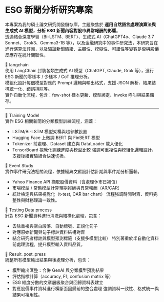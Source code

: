 # ESG 新聞分析研究專案

本專案為我的碩士論文研究開發儲存庫，主題聚焦於 **運用自然語言處理演算法與生成式 AI 模型，分析 ESG 新聞內容對股市異常報酬的影響**。  
透過結合深度學習（Bi-LSTM、BERT）、生成式 AI（ChatGPT4o、Claude 3.7 Sonnet、Grok3、Gemma3-1B 等），以及金融研究中的事件研究法，本研究旨在進行演算法評測，以及驗證新聞情緒、主觀性、模糊性、可讀性等變數是否與股價反應存在統計關聯性。

📁 langchain  
使用 LangChain 封裝各類生成式 AI 模型（ChatGPT, Claude, Grok 等），進行 ESG 新聞的零樣本 / 少樣本 / CoT 推理分析。  
模組化設計每個模型對應的 Prompt 邏輯與輸出格式，支援 JSON 解析、結果結構統一化、錯誤排除等。  
實作自動化流程，包含：few-shot 樣本更新、模型綁定、invoke 呼叫與結果儲存。

---

📁 Training Model  
實作 ESG 相關新聞的分類模型訓練流程，涵蓋：
- LSTM/Bi-LSTM 模型架構與超參數設置
- Hugging Face 上微調 BERT 與 FinBERT 模型
- Tokenizer 前處理、Dataset 建立與 DataLoader 載入優化
- TensorBoard 視覺化訓練進度與模型比較
強調可重複性與模組化邏輯設計，支援後續實驗組合快速切換。

📁 Event Study  
實作事件研究法相關流程，依據經典文獻設計估計期與事件期分析邏輯。
- Yahoo Finance API 擷取股價資料（含處理休市日補值）
- 市場模型 / 常態模型計算預期報酬與異常報酬（AR/CAR）
- 統計檢定與結果視覺化（t-test, CAR bar chart）
流程強調時間對齊、資料完整性與財務理論一致性。

📁 Testing Data process  
針對 ESG 新聞資料進行清洗與結構化處理，包含：
- 去除重複與空白段落、自動標號、正規化句子
- 對應原始新聞與句子標註資料結構對齊
- 結合研究者標註與模型預測標籤（支援多模型比較）
特別著重於半自動化資料前處理流程，提升模型輸入資料品質。

📁 Result_post_press  
統整所有模型輸出結果與後處理分析，包含：
- 模型輸出匯整：合併 GenAI 與分類模型預測結果
- 評估指標計算（accuracy, F1, confusion matrix 等）
- ESG 維度分數的文章層級聚合與回歸資料表建立
- 對應股價事件資料進行橫斷面回歸前的整合處理
強調資料一致性、格式統一與結果可複用性。

